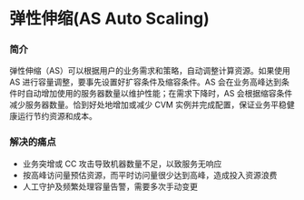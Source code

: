 # 弹性伸缩(AS Auto Scaling)

### 简介
弹性伸缩（AS）可以根据用户的业务需求和策略，自动调整计算资源。如果使用 AS 进行容量调整，要事先设置好扩容条件及缩容条件。AS 会在业务高峰达到条件时自动增加使用的服务器数量以维护性能；在需求下降时，AS 会根据缩容条件减少服务器数量。恰到好处地增加或减少 CVM 实例并完成配置，保证业务平稳健康运行节约资源和成本。
### 解决的痛点
* 业务突增或 CC 攻击导致机器数量不足，以致服务无响应
* 按高峰访问量预估资源，而平时访问量很少达到高峰，造成投入资源浪费
* 人工守护及频繁处理容量告警，需要多次手动变更
